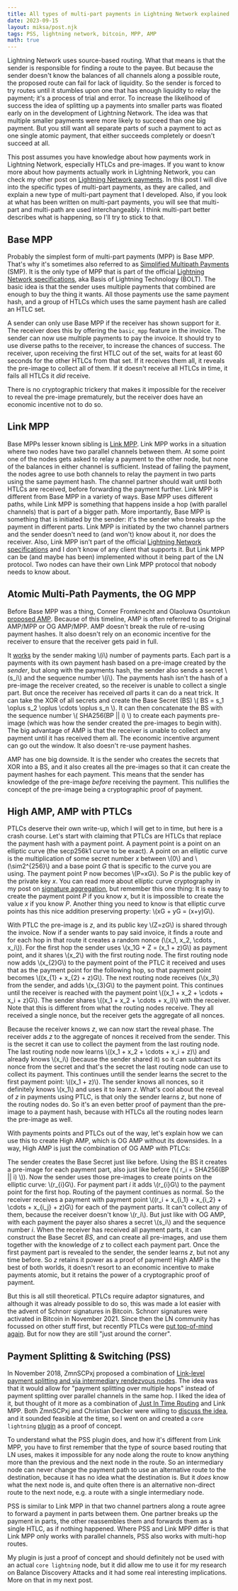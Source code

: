 ```yaml
---
title: All types of multi-part payments in Lightning Network explained.
date: 2023-09-15
layout: miksa/post.njk
tags: PSS, lightning network, bitcoin, MPP, AMP
math: true
---
```


Lightning Network uses source-based routing. What that means is that the sender is responsible for finding a route to the payee. But because the sender doesn't know the balances of all channels along a possible route, the proposed route can fail for lack of liquidity. So the sender is forced to try routes until it stumbles upon one that has enough liquidity to relay the payment; it's a process of trial and error. To increase the likelihood of success the idea of splitting up a payments into smaller parts was floated early on in the development of Lightning Network. The idea was that multiple smaller payments were more likely to succeed than one big payment. But you still want all separate parts of such a payment to act as one single atomic payment, that either succeeds completely or doesn't succeed at all.
<!-- more -->

This post assumes you have knowledge about how payments work in Lightning Network, especially HTLCs and pre-images. If you want to know more about how payments actually work in Lightning Network, you can check my other post on [Lightning Network payments][ln-post]. In this post I will dive into the specific types of multi-part payments, as they are called, and explain a new type of multi-part payment that I developed. Also, if you look at what has been written on multi-part payments, you will see that multi-part and multi-path are used interchangeably. I think multi-part better describes what is happening, so I'll try to stick to that.

## Base MPP

Probably the simplest form of multi-part payments (MPP) is Base MPP. That's why it's sometimes also referred to as [Simplified Multipath Payments][optech] (SMP). It is the only type of MPP that is part of the official [Lightning Network specifications][boltmpp], aka Basis of Lightning Technology (BOLT). The basic idea is that the sender uses multiple payments that combined are enough to buy the thing it wants. All those payments use the same payment hash, and a group of HTLCs which uses the same payment hash are called an HTLC set.

A sender can only use Base MPP if the receiver has shown support for it. The receiver does this by offering the `basic_mpp` feature in the invoice. The sender can now use multiple payments to pay the invoice. It should try to use diverse paths to the receiver, to increase the chances of success. The receiver, upon receiving the first HTLC out of the set, waits for at least 60 seconds for the other HTLCs from that set. If it receives them all, it reveals the pre-image to collect all of them. If it doesn't receive all HTLCs in time, it fails all HTLCs it *did* receive.

There is no cryptographic trickery that makes it impossible for the receiver to reveal the pre-image prematurely, but the receiver does have an economic incentive not to do so.

## Link MPP

Base MPPs lesser known sibling is [Link MPP][bitcoinse1]. Link MPP works in a situation where two nodes have two parallel channels between them. At some point one of the nodes gets asked to relay a payment to the other node, but none of the balances in either channel is sufficient. Instead of failing the payment, the nodes agree to use both channels to relay the payment in two parts using the same payment hash. The channel partner should wait until both HTLCs are received, before forwarding the payment further. Link MPP is different from Base MPP in a variety of ways. Base MPP uses different paths, while Link MPP is something that happens inside a hop (with parallel channels) that is part of a bigger path. More importantly, Base MPP is something that is initiated by the sender: it's the sender who breaks up the payment in different parts. Link MPP is initiated by the two channel partners and the sender doesn't need to (and won't) know about it, nor does the receiver. Also, Link MPP isn't part of the official [Lightning Network specifications][boltmpp] and I don't know of any client that supports it. But Link MPP can be (and maybe has been) implemented without it being part of the LN protocol. Two nodes can have their own Link MPP protocol that nobody needs to know about.

## Atomic Multi-Path Payments, the OG MPP

Before Base MPP was a thing, Conner Fromknecht and Olaoluwa Osuntokun [proposed AMP][ln-dev]. Because of this timeline, AMP is often referred to as Original AMP/MPP or OG AMP/MPP. AMP doesn't break the rule of re-using payment hashes. It also doesn't rely on an economic incentive for the receiver to ensure that the receiver gets paid in full.

It [works][bitcoinse2] by the sender making \\(i\\) number of payments parts. Each part is a payments with its own payment hash based on a pre-image created by the *sender*, but along with the payments hash, the sender also sends a secret \\(s_i\\) and the sequence number \\(i\\). The payments hash isn't the hash of a pre-image the receiver created, so the receiver is unable to collect a single part. But once the receiver has received *all* parts it can do a neat trick. It can take the XOR of all secrets and create the Base Secret (BS) \\( BS = s_1 \oplus s_2 \oplus \cdots \oplus s_n \\). It can then concatenate the BS with the sequence number \\( SHA256(BP || i) \\) to create each payments pre-image (which was how the sender created the pre-images to begin with). The big advantage of AMP is that the receiver is unable to collect any payment until it has received them all. The economic incentive argument can go out the window. It also doesn't re-use payment hashes.

AMP has one big downside. It is the sender who creates the secrets that XOR into a BS, and it also creates all the pre-images so that it can create the payment hashes for each payment. This means that the sender has knowledge of the pre-image *before* receiving the payment. This nullifies the concept of the pre-image being a cryptographic proof of payment.

## High AMP, AMP with PTLCs

PTLCs deserve their own write-up, which I will get to in time, but here is a crash course. Let's start with claiming that PTLCs are HTLCs that replace the payment hash with a payment point. A payment point is a point on an elliptic curve (the secp256k1 curve to be exact). A point on an elliptic curve is the multiplication of some secret number *x* between \\(0\\) and \\(\sim2^{256}\\) and a base point *G* that is specific to the curve you are using. The payment point P now becomes \\(P=xG\\). So *P* is the public key of the private key *x*. You can read more about elliptic curve cryptography in my post on [signature aggregation][sa-post], but remember this one thing: It is easy to create the payment point *P* if you know *x*, but it is impossible to create the value *x* if you know *P*. Another thing you need to know is that elliptic curve points has this nice addition preserving property: \\(xG + yG = (x+y)G\\).

With PTLC the pre-image is *z*, and its public key \\(Z=zG\\) is shared through the invoice. Now if a sender wants to pay said invoice, it finds a route and for each hop in that route it creates a random nonce (\\(x_1, x_2, \cdots , x_i\\)). For the first hop the sender uses \\(x_1G + Z = (x_1 + z)G\\) as payment point, and it shares \\(x_2\\) with the first routing node. The first routing node now adds \\(x_{2}G\\) to the payment point of the PTLC it received and uses that as the payment point for the following hop, so that payment point becomes \\((x_{1} + x_{2} + z)G\\). The next routing node receives (\\(x_3\\) from the sender, and adds \\(x_{3}G\\) to the payment point. This continues until the receiver is reached with the payment point \\((x_1 + x_2 + \cdots + x_i + z)G\\). The sender shares \\((x_1 + x_2 + \cdots + x_i)\\) with the receiver. Note that this is different from what the routing nodes receive. They all received a single nonce, but the receiver gets the aggregate of all nonces. 

Because the receiver knows *z*, we can now start the reveal phase. The receiver adds *z* to the aggregate of nonces it received from the sender. This is the secret it can use to collect the payment from the last routing node. The last routing node now learns \\((x_1 + x_2 + \cdots + x_i + z)\\) and already knows \\(x_i\\) (because the sender shared it) so it can subtract its nonce from the secret and that's the secret the last routing node can use to collect its payment. This continues untill the sender learns the secret to the first payment point: \\((x_1 + z)\\). The sender knows all nonces, so it definitely knows \\(x_1\\) and uses it to learn *z*. What's cool about the reveal of *z* in payments using PTLC, is that only the sender learns *z*, but none of the routing nodes do. So it's an even better proof of payment than the pre-image to a payment hash, because with HTLCs all the routing nodes learn the pre-image as well.

With payments points and PTLCs out of the way, let's explain how we can use this to create High AMP, which is OG AMP without its downsides. In a way, High AMP is just the combination of OG AMP with PTLCs:

The sender creates the Base Secret just like before. Using the BS it creates a pre-image for each payment part, also just like before (\\( r_i = SHA256(BP || i) \\)). Now the sender uses those pre-images to create points on the elliptic curve: \\(r_{i}G\\). For payment part *i* it adds \\(r_{i}G\\) to the payment point for the first hop. Routing of the payment continues as normal. So the receiver receives a payment with payment point \\((r_i + x_{i_1} + x_{i_2} + \cdots + x_{i_j} + z)G\\) for each of the payment parts. It can't collect any of them, because the receiver doesn't know \\(r_i\\). But just like with OG AMP, with each payment the payer also shares a secret \\(s_i\\) and the sequence number *i*. When the receiver has received all payment parts, it can construct the Base Secret *BS*, and can create all pre-images, and use them together with the knowledge of *z* to collect each payment part. Once the first payment part is revealed to the sender, the sender learns *z*, but not any time before. So *z* retains it power as a proof of payment! High AMP is the best of both worlds, it doesn't resort to an economic incentive to make payments atomic, but it retains the power of a cryptographic proof of payment.

But this is all still theoretical. PTLCs require adaptor signatures, and although it was already possible to do so, this was made a lot easier with the advent of Schnorr signatures in Bitcoin. Schnorr signatures were activated in Bitcoin in November 2021. Since then the LN community has focussed on other stuff first, but recently PTLCs were [put top-of-mind again][ln-dev2]. But for now they are still "just around the corner".

## Payment Splitting & Switching (PSS)

In November 2018, ZmnSCPxj proposed a combination of [Link-level payment splitting and via intermediary rendezvous nodes][ln-dev3]. The idea was that it would allow for "payment splitting over multiple hops" instead of payment splitting over parallel channels in the same hop. I liked the idea of it, but thought of it more as a combination of [Just In Time Routing][jit] and Link MPP. Both ZmnSCPxj and Christian Decker were willing to [discuss the idea][ln-dev4], and it sounded feasible at the time, so I went on and created a `core lightning` [plugin][pss-plugin] as a proof of concept.

To understand what the PSS plugin does, and how it's different from Link MPP, you have to first remember that the type of source based routing that LN uses, makes it impossible for any node along the route to know anything more than the previous and the next node in the route. So an intermediary node can never change the payment path to use an alternative route to the destination, because it has no idea what the destination is. But it *does* know what the next node is, and quite often there is an alternative non-direct route to the next node, e.g. a route with a single intermediary node.

PSS is similar to Link MPP in that two channel partners along a route agree to forward a payment in parts between them. One partner breaks up the payment in parts, the other reassembles them and forwards them as a single HTLC, as if nothing happened. Where PSS and Link MPP differ is that Link MPP only works with parallel channels, PSS also works with multi-hop routes.

My plugin is just a proof of concept and should definitely not be used with an actual `core lightning` node, but it did allow me to use it for my research on Balance Discovery Attacks and it had some real interesting implications. More on that in my next post.

[ln-post]: /post/how-do-payments-in-lightning-network-work/ "How do payments in Lightning Network work?"
[optech]: https://bitcoinops.org/en/topics/multipath-payments/ "Bitcoin Optech: Multipath payments"
[boltmpp]: https://github.com/lightning/bolts/blob/master/04-onion-routing.md#basic-multi-part-payments "BOLT #4: Basic Multi-Part Payments"
[bitcoinse1]: https://bitcoin.stackexchange.com/questions/98697/what-is-link-level-multiplexing "What is Link-Level Multiplexing?"
[bitcoinse2]: https://bitcoin.stackexchange.com/questions/89475/what-are-atomic-multi-path-payments-amps-and-why-how-is-it-being-implemented-i "What are atomic multi path payments (AMPs) and why/how is it being implemented in Lightning Network?"
[ln-dev]: https://lists.linuxfoundation.org/pipermail/lightning-dev/2018-February/000993.html "AMP: Atomic Multi-Path Payments over Lightning"
[sa-post]: /post/why-does-signature-half-aggregation-break-adaptor-signatures/ "Why does signature half aggregation break adaptor signatures?"
[ln-dev2]: https://lists.linuxfoundation.org/pipermail/lightning-dev/2023-September/004088.html "Practical PTLCs, a little more concretely"
[ln-dev3]: https://lists.linuxfoundation.org/pipermail/lightning-dev/2018-November/001573.html "Link-level payment splitting via intermediary rendezvous nodes"
[jit]: https://lists.linuxfoundation.org/pipermail/lightning-dev/2019-March/001891.html "Just in Time Routing (JIT-Routing) and a channel rebalancing heuristic as an add on for improved routing success in BOLT 1.0"
[ln-dev4]: https://lists.linuxfoundation.org/pipermail/lightning-dev/2021-August/003144.html "Revisiting Link-level payment splitting via intermediary rendezvous nodes"
[pss-plugin]: https://github.com/gijswijs/plugins/tree/master/pss "Payment Splitting & Switching plugin"